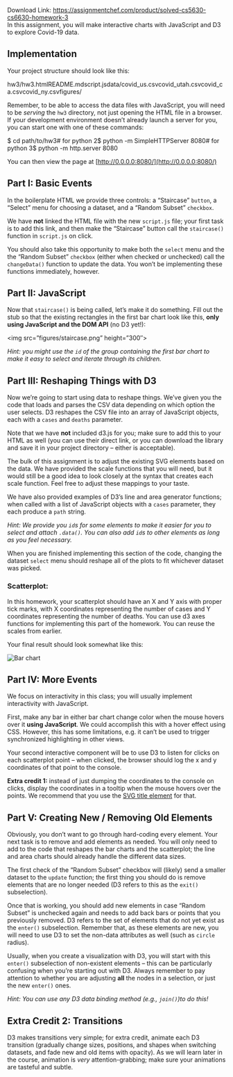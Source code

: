 Download Link: https://assignmentchef.com/product/solved-cs5630-cs6630-homework-3
<br>
In this assignment, you will make interactive charts with JavaScript and D3 to explore Covid-19 data.

## Implementation

Your project structure should look like this:

hw3/hw3.htmlREADME.mdscript.jsdata/covid_us.csvcovid_utah.csvcovid_ca.csvcovid_ny.csvfigures/

Remember, to be able to access the data files with JavaScript, you will need to be _serving_ the `hw3` directory, not just opening the HTML file in a browser. If your development environment doesn’t already launch a server for you, you can start one with one of these commands:

$ cd path/to/hw3# for python 2$ python -m SimpleHTTPServer 8080# for python 3$ python -m http.server 8080

You can then view the page at [http://0.0.0.0:8080/](http://0.0.0.0:8080/)

## Part I: Basic Events

In the boilerplate HTML we provide three controls: a “Staircase” `button`, a “Select” menu for choosing a dataset, and a “Random Subset” `checkbox`.

We have **not** linked the HTML file with the new `script.js` file; your first task is to add this link, and then make the “Staircase” button call the `staircase()` function in `script.js` on click.

You should also take this opportunity to make both the `select` menu and the the “Random Subset” `checkbox` (either when checked or unchecked) call the `changeData()` function to update the data. You won’t be implementing these functions immediately, however.

## Part II: JavaScript

Now that `staircase()` is being called, let’s make it do something. Fill out the stub so that the existing rectangles in the first bar chart look like this, **only using JavaScript and the DOM API** (no D3 yet!):

&lt;img src=”figures/staircase.png” height=”300″&gt;

_Hint: you might use the `id` of the group containing the first bar chart to make it easy to select and iterate through its children._

## Part III: Reshaping Things with D3

Now we’re going to start using data to reshape things. We’ve given you the code that loads and parses the CSV data depending on which option the user selects. D3 reshapes the CSV file into an array of JavaScript objects, each with a `cases` and `deaths` parameter.

Note that we have **not** included d3.js for you; make sure to add this to your HTML as well (you can use their direct link, or you can download the library and save it in your project directory – either is acceptable).

The bulk of this assignment is to adjust the existing SVG elements based on the data. We have provided the scale functions that you will need, but it would still be a good idea to look closely at the syntax that creates each scale function. Feel free to adjust these mappings to your taste.

We have also provided examples of D3’s line and area generator functions; when called with a list of JavaScript objects with a `cases` parameter, they each produce a `path` string.

_Hint: We provide you `id`s for some elements to make it easier for you to select and attach `.data()`. You can also add `id`s to other elements as long as you feel necessary._

When you are finished implementing this section of the code, changing the dataset `select` menu should reshape all of the plots to fit whichever dataset was picked.

### Scatterplot:

In this homework, your scatterplot should have an X and Y axis with proper tick marks, with X coordinates representing the number of cases and Y coordinates representing the number of deaths. You can use d3 axes functions for implementing this part of the homework. You can reuse the scales from earlier.

Your final result should look somewhat like this:

![Bar chart](figures/screenshot.png)

## Part IV: More Events

We focus on interactivity in this class; you will usually implement interactivity with JavaScript.

First, make any bar in either bar chart change color when the mouse hovers over it **using JavaScript**. We could accomplish this with a hover effect using CSS. However, this has some limitations, e.g. it can’t be used to trigger synchronized highlighting in other views.

Your second interactive component will be to use D3 to listen for clicks on each scatterplot point – when clicked, the browser should log the x and y coordinates of that point to the console.

**Extra credit 1:** instead of just dumping the coordinates to the console on clicks, display the coordinates in a tooltip when the mouse hovers over the points. We recommend that you use the [SVG title element](https://developer.mozilla.org/en-US/docs/Web/SVG/Element/title) for that.

## Part V: Creating New / Removing Old Elements

Obviously, you don’t want to go through hard-coding every element. Your next task is to remove and add elements as needed. You will only need to add to the code that reshapes the bar charts and the scatterplot; the line and area charts should already handle the different data sizes.

The first check of the “Random Subset” checkbox will (likely) send a smaller dataset to the `update` function; the first thing you should do is remove elements that are no longer needed (D3 refers to this as the `exit()` subselection).

Once that is working, you should add new elements in case “Random Subset” is unchecked again and needs to add back bars or points that you previously removed. D3 refers to the set of elements that do not yet exist as the `enter()` subselection. Remember that, as these elements are new, you will need to use D3 to set the non-data attributes as well (such as `circle` radius).

Usually, when you create a visualization with D3, you will start with this `enter()` subselection of non-existent elements – this can be particularly confusing when you’re starting out with D3. Always remember to pay attention to whether you are adjusting **all** the nodes in a selection, or just the new `enter()` ones.

_Hint: You can use any D3 data binding method (e.g., `join()`)to do this!_

## Extra Credit 2: Transitions

D3 makes transitions very simple; for extra credit, animate each D3 transition (gradually change sizes, positions, and shapes when switching datasets, and fade new and old items with opacity). As we will learn later in the course, animation is _very_ attention-grabbing; make sure your animations are tasteful and subtle.
